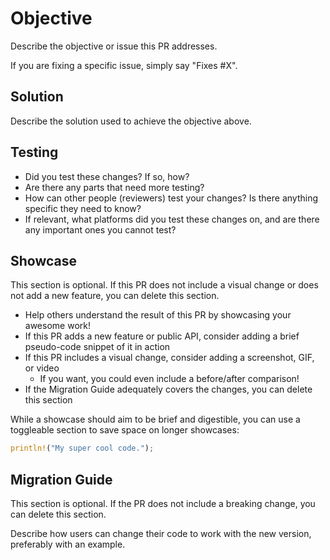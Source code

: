 # Objective

Describe the objective or issue this PR addresses.

If you are fixing a specific issue, simply say "Fixes #X".

## Solution

Describe the solution used to achieve the objective above.

## Testing

- Did you test these changes? If so, how?
- Are there any parts that need more testing?
- How can other people (reviewers) test your changes? Is there anything specific they need to know?
- If relevant, what platforms did you test these changes on, and are there any important ones you cannot test?

## Showcase

This section is optional. If this PR does not include a visual change or does not add a new feature, you can delete this section.

- Help others understand the result of this PR by showcasing your awesome work!
- If this PR adds a new feature or public API, consider adding a brief pseudo-code snippet of it in action
- If this PR includes a visual change, consider adding a screenshot, GIF, or video
  - If you want, you could even include a before/after comparison!
- If the Migration Guide adequately covers the changes, you can delete this section

While a showcase should aim to be brief and digestible, you can use a toggleable section to save space on longer showcases:

```rust
println!("My super cool code.");
```

## Migration Guide

This section is optional. If the PR does not include a breaking change, you can delete this section.

Describe how users can change their code to work with the new version, preferably with an example.
